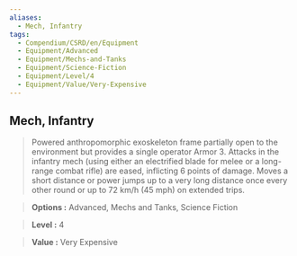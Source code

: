 ```yaml
---
aliases:
  - Mech, Infantry
tags:
  - Compendium/CSRD/en/Equipment
  - Equipment/Advanced
  - Equipment/Mechs-and-Tanks
  - Equipment/Science-Fiction
  - Equipment/Level/4
  - Equipment/Value/Very-Expensive
---
```

    
      
## Mech, Infantry      
      
>Powered anthropomorphic exoskeleton frame partially open to the environment but provides a single operator Armor 3. Attacks in the infantry mech (using either an electrified blade for melee or a long-range combat rifle) are eased, inflicting 6 points of damage. Moves a short distance or power jumps up to a very long distance once every other round or up to 72 km/h (45 mph) on extended trips.      
> **Options :** Advanced, Mechs and Tanks, Science Fiction      
> **Level :** 4      
> **Value :** Very Expensive